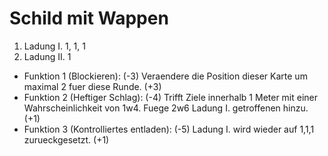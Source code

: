 # Schild mit Wappen
1. Ladung I. 1, 1, 1
2. Ladung II. 1
- Funktion 1 (Blockieren): (-3) Veraendere die Position dieser Karte um maximal 2 fuer diese Runde. (+3)
- Funktion 2 (Heftiger Schlag): (-4) Trifft Ziele innerhalb 1 Meter mit einer Wahrscheinlichkeit von 1w4. Fuege 2w6 Ladung I. getroffenen hinzu. (+1)
- Funktion 3 (Kontrolliertes entladen): (-5) Ladung I. wird wieder auf 1,1,1 zurueckgesetzt. (+1)